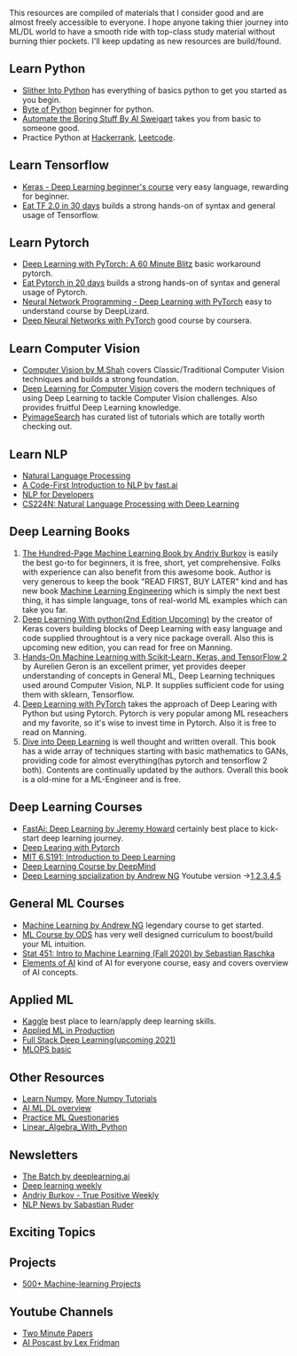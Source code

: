 This resources are compiled of materials that I consider good and are almost freely accessible to everyone. I hope anyone taking thier journey into ML/DL world to have a smooth ride with top-class study material without burning thier pockets. I'll keep updating as new resources are build/found.

## Learn Python
* [Slither Into Python](https://www.slitherintopython.com/) has everything of basics python to get you started as you begin.
* [Byte of Python](https://python.swaroopch.com/) beginner for python.
* [Automate the Boring Stuff By Al Sweigart](https://automatetheboringstuff.com/) takes you from basic to someone good.
* Practice Python at [Hackerrank](https://www.hackerrank.com/), [Leetcode](https://leetcode.com/).

## Learn Tensorflow
* [Keras - Deep Learning beginner's course](https://youtube.com/playlist?list=PLZbbT5o_s2xrwRnXk_yCPtnqqo4_u2YGL) very easy language, rewarding for beginner.
* [Eat TF 2.0 in 30 days](https://github.com/lyhue1991/eat_tensorflow2_in_30_days?s=03) builds a strong hands-on of syntax and general usage of Tensorflow.

## Learn Pytorch
* [Deep Learning with PyTorch: A 60 Minute Blitz](https://pytorch.org/tutorials/beginner/deep_learning_60min_blitz.html) basic workaround pytorch.
* [Eat Pytorch in 20 days](https://github.com/Anku5hk/eat_pytorch_in_20_days_English) builds a strong hands-on of syntax and general usage of Pytorch.
* [Neural Network Programming - Deep Learning with PyTorch](https://deeplizard.com/learn/video/v5cngxo4mIg) easy to understand course by DeepLizard.
* [Deep Neural Networks with PyTorch](https://www.coursera.org/learn/deep-neural-networks-with-pytorch) good course by coursera.

## Learn Computer Vision
* [Computer Vision by M.Shah](https://www.youtube.com/playlist?list=PLd3hlSJsX_ImKP68wfKZJVIPTd8Ie5u-9) covers Classic/Traditional Computer Vision techniques and builds a strong foundation.
* [Deep Learning for Computer Vision](https://www.youtube.com/playlist?list=PL5-TkQAfAZFbzxjBHtzdVCWE0Zbhomg7r) covers the modern techniques of using Deep Learning to tackle Computer Vision challenges. Also provides fruitful Deep Learning knowledge.
* [PyimageSearch](https://www.pyimagesearch.com/) has curated list of tutorials which are totally worth checking out.

## Learn NLP
* [Natural Language Processing](https://www.youtube.com/playlist?list=PL8P_Z6C4GcuWfAq8Pt6PBYlck4OprHXsw)
* [A Code-First Introduction to NLP by fast.ai](https://www.fast.ai/2019/07/08/fastai-nlp/)
* [NLP for Developers](https://youtube.com/playlist?list=PL75e0qA87dlFJiNMeKltWImhQxfFwaxvv)
* [CS224N: Natural Language Processing with Deep Learning](https://youtube.com/playlist?list=PLoROMvodv4rOhcuXMZkNm7j3fVwBBY42z)

## Deep Learning Books
1. [The Hundred-Page Machine Learning Book by Andriy Burkov](http://themlbook.com/) is easily the best go-to for beginners, it is free, short, yet comprehensive. Folks with experience can also benefit from this awesome book. Author is very generous to keep the book "READ FIRST, BUY LATER" kind and has new book [Machine Learning Engineering](http://www.mlebook.com/wiki/doku.php) which is simply the next best thing, it has simple language, tons of real-world ML examples which can take you far.
2. [Deep Learning With python(2nd Edition Upcoming)](https://www.manning.com/books/deep-learning-with-python-second-edition) by the creator of Keras covers building blocks of Deep Learning with easy language and code supplied throughtout is a very nice package overall. Also this is upcoming new edition, you can read for free on Manning.
3. [Hands-On Machine Learning with Scikit-Learn, Keras, and TensorFlow 2](https://www.amazon.in/Hands-Machine-Learning-Scikit-Learn-TensorFlow-dp-1492032646/dp/1492032646/ref=dp_ob_title_bk) by Aurelien Geron is an excellent primer, yet provides deeper understanding of concepts in General ML, Deep Learning techniques used around Computer Vision, NLP. It supplies sufficient code for using them with sklearn, Tensorflow.
4. [Deep Learning with PyTorch](https://www.manning.com/books/deep-learning-with-pytorch) takes the approach of Deep Learing with Python but using Pytorch. Pytorch is very popular among ML reseachers and my favorite, so it's wise to invest time in Pytorch. Also it is free to read on Manning.
5. [Dive into Deep Learning](https://d2l.ai/) is well thought and written overall. This book has a wide array of techniques starting with basic mathematics to GANs, providing code for almost everything(has pytorch and tensorflow 2 both). Contents are continually updated by the authors. Overall this book is a old-mine for a ML-Engineer and is free.

## Deep Learning Courses
* [FastAi: Deep Learning by Jeremy Howard](https://www.fast.ai/) certainly best place to kick-start deep learning journey.
* [Deep Learing with Pytorch](https://youtube.com/playlist?list=PLLHTzKZzVU9eaEyErdV26ikyolxOsz6mq)
* [MIT 6.S191: Introduction to Deep Learning](https://youtube.com/playlist?list=PLtBw6njQRU-rwp5__7C0oIVt26ZgjG9NI)
* [Deep Learning Course by DeepMind](https://youtube.com/playlist?list=PLqYmG7hTraZCkftCvihsG2eCTH2OyGScc)
* [Deep Learning spcialization by Andrew NG](https://www.coursera.org/specializations/deep-learning) Youtube version ->[1](https://www.youtube.com/playlist?list=PLkDaE6sCZn6Ec-XTbcX1uRg2_u4xOEky0),[2](https://www.youtube.com/playlist?list=PLkDaE6sCZn6Hn0vK8co82zjQtt3T2Nkqc),[3](https://www.youtube.com/playlist?list=PLkDaE6sCZn6E7jZ9sN_xHwSHOdjUxUW_b),[4](https://www.youtube.com/playlist?list=PLkDaE6sCZn6Gl29AoE31iwdVwSG-KnDzF),[5](https://www.youtube.com/playlist?list=PLkDaE6sCZn6F6wUI9tvS_Gw1vaFAx6rd6)

## General ML Courses
* [Machine Learning by Andrew NG](https://www.coursera.org/learn/machine-learning) legendary course to get started.
* [ML Course by ODS](https://mlcourse.ai/) has very well designed curriculum to boost/build your ML intuition.
* [Stat 451: Intro to Machine Learning (Fall 2020) by Sebastian Raschka](https://youtube.com/playlist?list=PLTKMiZHVd_2KyGirGEvKlniaWeLOHhUF3)
* [Elements of AI](https://www.elementsofai.com/) kind of AI for everyone course, easy and covers overview of AI concepts.

## Applied ML
* [Kaggle](https://www.kaggle.com/) best place to learn/apply deep learning skills.
* [Applied ML in Production](https://madewithml.com/courses/applied-ml/)
* [Full Stack Deep Learning(upcoming 2021)](https://fullstackdeeplearning.com/)
* [MLOPS basic](https://www.youtube.com/playlist?list=PL7WG7YrwYcnDBDuCkFbcyjnZQrdskFsBz)

## Other Resources
* [Learn Numpy](https://cs231n.github.io/python-numpy-tutorial/), [More Numpy Tutorials](https://numpy.org/learn/)
* [AI,ML,DL overview](https://stanford.edu/~shervine/teaching/cs-230/)
* [Practice ML Questionaries](https://www.confetti.ai/)
* [Linear_Algebra_With_Python](https://github.com/MacroAnalyst/Linear_Algebra_With_Python)

## Newsletters
* [The Batch by deeplearning.ai](https://www.deeplearning.ai/thebatch/)
* [Deep learning weekly](https://www.deeplearningweekly.com/)
* [Andriy Burkov - True Positive Weekly](https://aiweekly.substack.com/people/1236224-andriy-burkov)
* [NLP News by Sabastian Ruder](http://newsletter.ruder.io/)

## Exciting Topics

## Projects
* [500+ Machine-learning Projects](https://github.com/ashishpatel26/500-AI-Machine-learning-Deep-learning-Computer-vision-NLP-Projects-with-code)

## Youtube Channels
* [Two Minute Papers](https://www.youtube.com/user/keeroyz)
* [AI Poscast by Lex Fridman](https://www.youtube.com/user/lexfridman)
